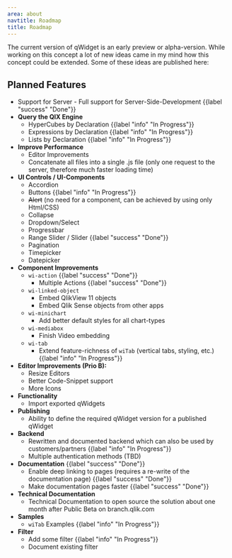 ```yaml
---
area: about
navtitle: Roadmap
title: Roadmap
---
```


The current version of qWidget is an early preview or alpha-version. While working on this concept a lot of new ideas came in my mind how this concept could be extended.
Some of these ideas are published here:

## Planned Features

* Support for Server - Full support for Server-Side-Development {{label "success" "Done"}}
* **Query the QIX Engine**
	* HyperCubes by Declaration {{label "info" "In Progress"}}
	* Expressions by Declaration {{label "info" "In Progress"}}
	* Lists by Declaration {{label "info" "In Progress"}}
* **Improve Performance**
	* Editor Improvements
	* Concatenate all files into a single .js file (only one request to the server, therefore much faster loading time)
* **UI Controls / UI-Components**
	* Accordion
	* Buttons {{label "info" "In Progress"}}
	* ~~Alert~~ (no need for a component, can be achieved by using only Html/CSS)
	* Collapse
	* Dropdown/Select
	* Progressbar
	* Range Slider / Slider {{label "success" "Done"}}
	* Pagination
	* Timepicker
	* Datepicker
* **Component Improvements**
	* `wi-action` {{label "success" "Done"}}
		* Multiple Actions {{label "success" "Done"}}
	* `wi-linked-object`
		* Embed QlikView 11 objects
		* Embed Qlik Sense objects from other apps
	* `wi-minichart`
		* Add better default styles for all chart-types
	* `wi-mediabox`
		* Finish Video embedding
	* `wi-tab`
		* Extend feature-richness of `wiTab` (vertical tabs, styling, etc.) {{label "info" "In Progress"}}
* **Editor Improvements (Prio B):**
	* Resize Editors
	* Better Code-Snippet support
	* More Icons
* **Functionality**
	* Import exported qWidgets
* **Publishing**
	* Ability to define the required qWidget version for a published qWidget
* **Backend**
	* Rewritten and documented backend which can also be used by customers/partners {{label "info" "In Progress"}}
	* Multiple authentication methods (TBD)
* **Documentation** {{label "success" "Done"}}
	* Enable deep linking to pages (requires a re-write of the documentation page) {{label "success" "Done"}}
	* Make documentation pages faster {{label "success" "Done"}}
* **Technical Documentation**
	* Technical Documentation to open source the solution about one month after Public Beta on branch.qlik.com
* **Samples**
	* `wiTab` Examples {{label "info" "In Progress"}}
* **Filter**
	* Add some filter {{label "info" "In Progress"}}
	* Document existing filter

